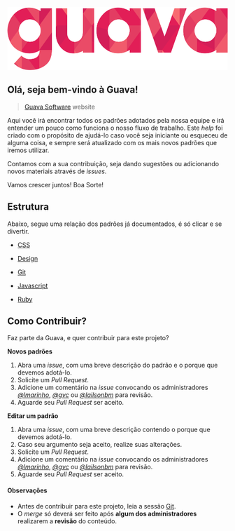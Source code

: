 ![Logo Guava](logo-guava.png "Guava")

## Olá, seja bem-vindo à Guava!

> [Guava Software](http://guava.com.br) website

Aqui você irá encontrar todos os padrões adotados pela nossa equipe e irá entender um pouco como funciona o nosso fluxo de trabalho.
Este _help_ foi criado com o propósito de ajudá-lo caso você seja iniciante ou esqueceu de alguma coisa, e sempre será atualizado com os mais novos padrões que iremos utilizar. 

Contamos com a sua contribuição, seja dando sugestões ou adicionando novos materiais através de _issues_.

Vamos crescer juntos! Boa Sorte!


## Estrutura

Abaixo, segue uma relação dos padrões já documentados, é só clicar e se divertir.

- [CSS](https://github.com/guava/standards/blob/master/css.md)

- [Design](https://github.com/guava/standards/blob/master/design.md)

- [Git](https://github.com/guava/standards/blob/master/git.md)

- [Javascript](https://github.com/guava/standards/blob/master/javascript.md)

- [Ruby](https://github.com/guava/standards/blob/master/ruby.md)



## Como Contribuir?

Faz parte da Guava, e quer contribuir para este projeto?

**Novos padrões**

1. Abra uma _issue_, com uma breve descrição do padrão e o porque que devemos adotá-lo.
2. Solicite um _Pull Request_.
3. Adicione um comentário na _issue_ convocando os administradores [_@lmarinho_](https://github.com/lmarinho), [_@gvc_](https://github.com/gvc) ou [_@lailsonbm_](https://github.com/lailsonbm) para revisão.
4. Aguarde seu _Pull Request_ ser aceito.

**Editar um padrão**

1. Abra uma _issue_, com uma breve descrição contendo o porque que devemos adotá-lo.
2. Caso seu argumento seja aceito, realize suas alterações.
3. Solicite um _Pull Request_.
4. Adicione um comentário na _issue_ convocando os administradores [_@lmarinho_](https://github.com/lmarinho), [_@gvc_](https://github.com/gvc) ou [_@lailsonbm_](https://github.com/lailsonbm) para revisão.
5. Aguarde seu _Pull Request_ ser aceito.


#### Observações

- Antes de contribuir para este projeto, leia a sessão [Git](https://github.com/guava/standards/blob/master/git.md).
- O _merge_ só deverá ser feito após **algum dos administradores** realizarem a **revisão** do conteúdo.
